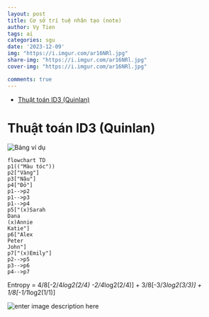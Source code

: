 ```yaml
---
layout: post
title: Cơ sở trí tuệ nhân tạo (note)
author: Vy Tien
tags: ai
categories: sgu
date: '2023-12-09'
img: "https://i.imgur.com/ar16NRl.jpg"
share-img: "https://i.imgur.com/ar16NRl.jpg"
cover-img: "https://i.imgur.com/ar16NRl.jpg"

comments: true
---
```



<ul>
<li><a href="#thuật-toán-id3-quinlan">Thuật toán ID3 (Quinlan)</a></li>
</ul>


# Thuật toán ID3 (Quinlan)
![Bảng ví dụ](https://i.imgur.com/ar16NRl.jpg)

```mermaid
flowchart TD
p1(("Màu tóc"))
p2["Vàng"]
p3["Nâu"]
p4["Đỏ"]
p1-->p2
p1-->p3
p1-->p4
p5["(x)Sarah
Dana
(x)Annie
Katie"]
p6["Alex
Peter
John"]
p7["(x)Emily"]
p2-->p5
p3-->p6
p4-->p7
```

Entropy = 4/8[-2/4*log2(2/4) -2/4*log2(2/4)] + 3/8[-3/3*log2(3/3)] + 1/8[-1/1*log2(1/1)]

![enter image description here](https://i.imgur.com/XklHJx2.jpg)

